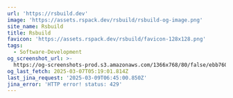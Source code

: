 ```yaml
---
url: 'https://rsbuild.dev'
image: 'https://assets.rspack.dev/rsbuild/rsbuild-og-image.png'
site_name: Rsbuild
title: Rsbuild
favicon: 'https://assets.rspack.dev/rsbuild/favicon-128x128.png'
tags:
  - Software-Development
og_screenshot_url: >-
  https://og-screenshots-prod.s3.amazonaws.com/1366x768/80/false/ebb76006a2c1a3becb68202b0903f6f0af716f51e4ebef671ed424175b7fcc89.jpeg
og_last_fetch: 2025-03-07T05:19:01.814Z
last_jina_request: '2025-03-09T06:45:00.850Z'
jina_error: 'HTTP error! status: 429'
---
```


